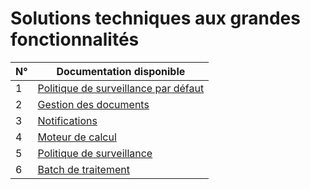 # Solutions techniques aux grandes fonctionnalités

|N°  |Documentation disponible  |
|--|--|
| 1 | [Politique de surveillance par défaut](initialisation_politique_de_surveillance_par_defaut.md) |
| 2 | [Gestion des documents](gestion_des_documents.md)|
| 3 | [Notifications](notifications.md) |
| 4 | [Moteur de calcul](moteur-calcul.md) |
| 5 | [Politique de surveillance](politique_surveillance.md) |
| 6 | [Batch de traitement](batch_traitement.md) |
